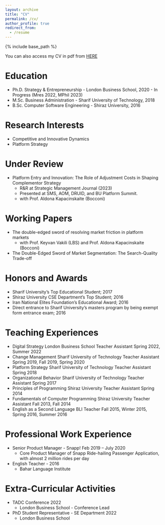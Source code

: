 ```yaml
---
layout: archive
title: "CV"
permalink: /cv/
author_profile: true
redirect_from:
  - /resume
---
```


{% include base_path %}

You can also access my CV in pdf from [HERE](https://amostajabi.github.io/files/resume_march2023.pdf) 

Education
======
* Ph.D. Strategy & Entrepreneurship - London Business School, 2020 - In Progress (Mres 2022, MPhil 2023)
* M.Sc. Business Administration - Sharif University of Technology, 2018
* B.Sc. Computer Software Engineering - Shiraz University, 2016

Research Interests
======
* Competitive and Innovative Dynamics
* Platform Strategy

Under Review
======
* Platform Entry and Innovation: The Role of Adjustment Costs in Shaping Complementor Strategy
  * R&R at Strategic Management Journal (2023)
  * Presented at SMS, AOM, DRUID, and BU Platform Summit.
  * with Prof. Aldona Kapacinskaite (Bocconi)

Working Papers
======
* The double-edged sword of resolving market friction in platform markets
  * with Prof. Keyvan Vakili (LBS) and Prof. Aldona Kapacinskaite (Bocconi)
*  The Double-Edged Sword of Market Segmentation: The Search-Quality Trade-off

Honors and Awards
======
* Sharif University’s Top Educational Student; 2017
* Shiraz University CSE Department’s Top Student; 2016
* Iran National Elites Foundation’s Educational Award; 2016
* Direct entrance to Sharif University’s masters program by being exempt form entrance exam; 2016

Teaching Experiences
======
* Digital Strategy London Business School Teacher Assistant Spring 2022, Summer 2022
* Change Management Sharif University of Technology Teacher Assistant Spring 2019, Fall 2019, Spring 2020
* Platform Strategy Sharif University of Technology Teacher Assistant Spring 2018
* Organizational Behavior Sharif University of Technology Teacher Assistant Spring 2017
* Principles of Programming Shiraz University Teacher Assistant Spring 2014
* Fundamentals of Computer Programming Shiraz University Teacher Assistant Fall 2013, Fall 2014
* English as a Second Language BLI Teacher Fall 2015, Winter 2015, Spring 2016, Summer 2016

Professional Work Experience
======
* Senior Product Manager - Snapp! Feb 2019 – July 2020
  * Core Product Manager of Snapp Ride-hailing Passenger Application, with almost 2 million rides per day
* English Teacher - 2016
  * Bahar Language Institute

Extra-Curricular Activities
======
* TADC Conference 2022
  * London Business School - Conference Lead
* PhD Student Representative - SE Department 2022
  * London Business School
